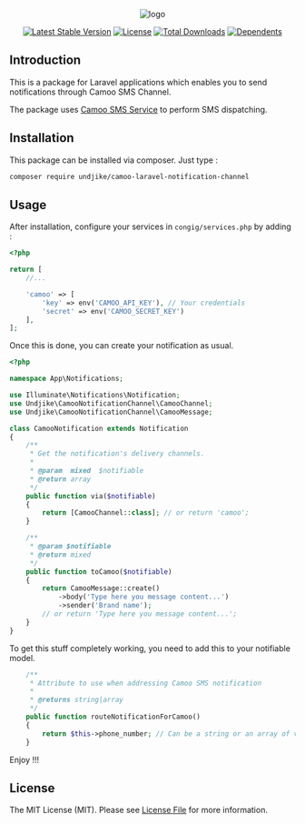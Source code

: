 <p align="center">
    <img src="https://www.camoo.cm/img/home1_bg.png"  alt="logo"/>
</p>

<p align="center">
    <a href="https://packagist.org/packages/undjike/camoo-laravel-notification-channel"><img src="https://poser.pugx.org/undjike/camoo-laravel-notification-channel/v/stable.svg" alt="Latest Stable Version"></a>
    <a href="https://packagist.org/packages/undjike/camoo-laravel-notification-channel"><img src="https://poser.pugx.org/undjike/camoo-laravel-notification-channel/license.svg" alt="License"></a>
    <a href="https://packagist.org/packages/undjike/camoo-laravel-notification-channel"><img src="https://poser.pugx.org/undjike/camoo-laravel-notification-channel/d/total.svg" alt="Total Downloads"></a>
    <a href="https://packagist.org/packages/undjike/camoo-laravel-notification-channel"><img src="https://poser.pugx.org/undjike/camoo-laravel-notification-channel/dependents.svg" alt="Dependents"></a>
</p>

## Introduction

This is a package for Laravel applications which enables you to send notifications through Camoo SMS Channel.

The package uses <a href="https://www.camoo.cm/bulk-sms">Camoo SMS Service</a> to perform SMS dispatching.

## Installation

This package can be installed via composer. Just type :

```bash
composer require undjike/camoo-laravel-notification-channel
```

## Usage

After installation, configure your services in `congig/services.php` by adding :

```php
<?php

return [
    //...

    'camoo' => [
        'key' => env('CAMOO_API_KEY'), // Your credentials 
        'secret' => env('CAMOO_SECRET_KEY')
    ],
];
```

Once this is done, you can create your notification as usual.

```php
<?php

namespace App\Notifications;

use Illuminate\Notifications\Notification;
use Undjike\CamooNotificationChannel\CamooChannel;
use Undjike\CamooNotificationChannel\CamooMessage;

class CamooNotification extends Notification
{
    /**
     * Get the notification's delivery channels.
     *
     * @param  mixed  $notifiable
     * @return array
     */
    public function via($notifiable)
    {
        return [CamooChannel::class]; // or return 'camoo';
    }

    /**
     * @param $notifiable
     * @return mixed
     */
    public function toCamoo($notifiable)
    {
        return CamooMessage::create()
            ->body('Type here you message content...')
            ->sender('Brand name');
        // or return 'Type here you message content...';
    }
}

```

To get this stuff completely working, you need to add this
to your notifiable model.


```php
    /**
     * Attribute to use when addressing Camoo SMS notification
     *
     * @returns string|array
     */
    public function routeNotificationForCamoo()
    {
        return $this->phone_number; // Can be a string or an array of valid phone numbers
    }
```

Enjoy !!!

## License

The MIT License (MIT). Please see [License File](LICENSE.md) for more information.
